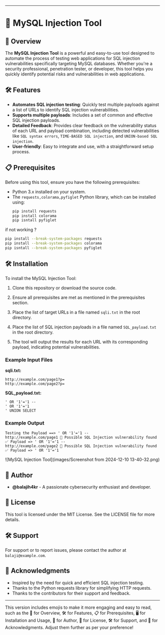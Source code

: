 

---

# 💉 MySQL Injection Tool


## 📄 Overview
The **MySQL Injection Tool** is a powerful and easy-to-use tool designed to automate the process of testing web applications for SQL injection vulnerabilities specifically targeting MySQL databases. Whether you're a security professional, penetration tester, or developer, this tool helps you quickly identify potential risks and vulnerabilities in web applications.

## 🛠 Features
- **Automates SQL injection testing**: Quickly test multiple payloads against a list of URLs to identify SQL injection vulnerabilities.
- **Supports multiple payloads**: Includes a set of common and effective SQL injection payloads.
- **Detailed Feedback**: Provides clear feedback on the vulnerability status of each URL and payload combination, including detected vulnerabilities like `SQL syntax errors`, `TIME-BASED SQL injection`, and `UNION-based SQL injection`.
- **User-friendly**: Easy to integrate and use, with a straightforward setup process.

## 📋 Prerequisites
Before using this tool, ensure you have the following prerequisites:
- Python 3.x installed on your system.
- The `requests,colorama,pyfiglet` Python library, which can be installed using:
  ```bash
  pip install requests
  pip install colorama
  pip isntall pyfiglet
  ```
if not working ?
  ```bash
  pip install --break-system-packages requests
  pip install --break-system-packages colorama
  pip isntall --break-system-packages pyfiglet
  ```

## 🛠 Installation
To install the MySQL Injection Tool:
1. Clone this repository or download the source code.
2. Ensure all prerequisites are met as mentioned in the prerequisites section.
3. Place the list of target URLs in a file named `sqli.txt` in the root directory.
4. Place the list of SQL injection payloads in a file named `SQL_payload.txt` in the root directory.


3. The tool will output the results for each URL with its corresponding payload, indicating potential vulnerabilities.

### Example Input Files
**sqli.txt:**
```
http://example.com/page1?p=
http://example.com/page2?p=
```

**SQL_payload.txt:**
```
' OR '1'='1 --
' OR '1'='1
' UNION SELECT
```

### Example Output
```plaintext
Testing the Payload ==> ' OR '1'='1 --
http://example.com/page1 🛑 Possible SQL Injection vulnerability found
✅ Payload => ' OR '1'='1 --
http://example.com/page2 🛑 Possible SQL Injection vulnerability found
✅ Payload => ' OR '1'='1
```
![MySQL Injection Tool](images/Screenshot from 2024-12-10 13-40-32.png)


## 📝 Author
- **@balajih4kr** - A passionate cybersecurity enthusiast and developer.

## 🔐 License
This tool is licensed under the MIT License. See the LICENSE file for more details.

## 🛠 Support
For support or to report issues, please contact the author at `balaji@example.com`.

## 🎁 Acknowledgments
- Inspired by the need for quick and efficient SQL injection testing.
- Thanks to the Python requests library for simplifying HTTP requests.
- Thanks to the contributors for their support and feedback.

---

This version includes emojis to make it more engaging and easy to read, such as the 🚀 for Overview, 🛠 for Features, 📋 for Prerequisites, 🖥 for Installation and Usage, 📝 for Author, 🔐 for License, 🛠 for Support, and 🎁 for Acknowledgments. Adjust them further as per your preference!
